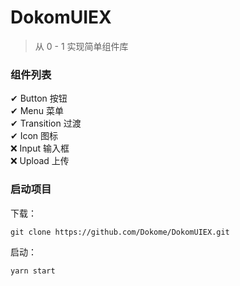 # DokomUIEX
> 从 0 - 1 实现简单组件库

### 组件列表
✔ Button 按钮
<br />
✔ Menu  菜单
<br />
✔ Transition 过渡
<br />
✔ Icon 图标 
<br />
❌ Input 输入框
<br />
❌ Upload 上传

### 启动项目 
下载：
```shell
git clone https://github.com/Dokome/DokomUIEX.git
```
启动：
```shell
yarn start
```

